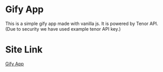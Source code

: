 # Gify App

This is a simple gify app made with vanilla js. It is powered by Tenor API. (Due to security we have used example tenor API key.)

# Site Link

[Gify App](https://gify-app.vercel.app/)
